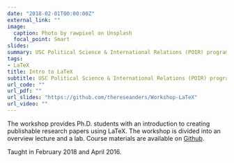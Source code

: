 ```yaml
---
date: "2018-02-01T00:00:00Z"
external_link: ""
image:
  caption: Photo by rawpixel on Unsplash
  focal_point: Smart
slides: 
summary: USC Political Science & International Relations (POIR) program
tags:
- LaTeX
title: Intro to LaTeX
subtitle: USC Political Science & International Relations (POIR) program
url_code: ""
url_pdf: ""
url_slides: "https://github.com/thereseanders/Workshop-LaTeX"
url_video: ""
---
```


The workshop provides Ph.D. students with an introduction to creating publishable research papers using LaTeX. The workshop is divided into an overview lecture and a lab. Course materials are available on [Github](https://github.com/thereseanders/Workshop-LaTeX).

Taught in February 2018 and April 2016.